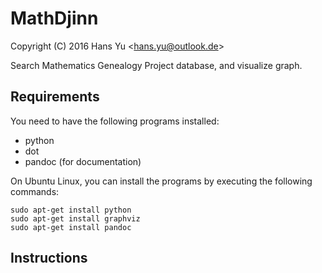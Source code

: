 MathDjinn
=========

Copyright (C) 2016  Hans Yu \<hans.yu@outlook.de\>

Search Mathematics Genealogy Project database, and visualize graph.

Requirements
------------

You need to have the following programs installed:

*   python
*   dot
*   pandoc (for documentation)

On Ubuntu Linux, you can install the programs by executing the following commands:

    sudo apt-get install python
    sudo apt-get install graphviz
    sudo apt-get install pandoc


Instructions
------------

